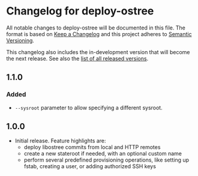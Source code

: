 # Changelog for deploy-ostree

All notable changes to deploy-ostree will be documented in this file. The format
is based on [Keep a Changelog](http://keepachangelog.com/en/1.0.0/) and this
project adheres to [Semantic Versioning](http://semver.org/spec/v2.0.0.html).

This changelog also includes the in-development version that will become the
next release. See also the [list of all released versions](https://pypi.org/project/deploy-ostree/#history).

## 1.1.0
### Added
* `--sysroot` parameter to allow specifying a different sysroot.

## 1.0.0
* Initial release. Feature highlights are:
  - deploy libostree commits from local and HTTP remotes
  - create a new stateroot if needed, with an optional custom name
  - perform several predefined provisioning operations, like setting up fstab,
    creating a user, or adding authorized SSH keys
